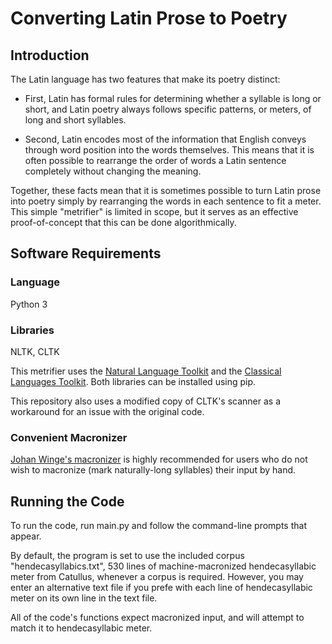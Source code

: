 # Converting Latin Prose to Poetry

## Introduction

The Latin language has two features that make its poetry distinct:

* First, Latin has formal rules for determining whether a syllable is long or short, and Latin poetry always follows specific patterns, or meters, of long and short syllables.  

* Second, Latin encodes most of the information that English conveys through word position into the words themselves.  This means that it is often possible to rearrange the order of words a Latin sentence completely without changing the meaning.

Together, these facts mean that it is sometimes possible to turn Latin prose into poetry simply by rearranging the words in each sentence to fit a meter.  This simple "metrifier" is limited in scope, but it serves as an effective proof-of-concept that this can be done algorithmically.

## Software Requirements

### Language

Python 3

### Libraries

NLTK, CLTK

This metrifier uses the [Natural Language Toolkit](https://www.nltk.org/) and the [Classical Languages Toolkit](http://cltk.org/).  Both libraries can be installed using pip.

This repository also uses a modified copy of CLTK's scanner as a workaround for an issue with the original code.

### Convenient Macronizer

[Johan Winge's macronizer](http://stp.lingfil.uu.se/~winge/macronizer/index.py) is highly recommended for users who do not wish to macronize (mark naturally-long syllables) their input by hand.

## Running the Code

To run the code, run main.py and follow the command-line prompts that appear.

By default, the program is set to use the included corpus "hendecasyllabics.txt", 530 lines of machine-macronized hendecasyllabic meter from Catullus, whenever a corpus is required.  However, you may enter an alternative text file if you prefe with each line of hendecasyllabic meter on its own line in the text file.

All of the code's functions expect macronized input, and will attempt to match it to hendecasyllabic meter.